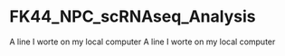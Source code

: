 # FK44_NPC_scRNAseq_Analysis
A line I worte on my local computer
A line I worte on my local computer
